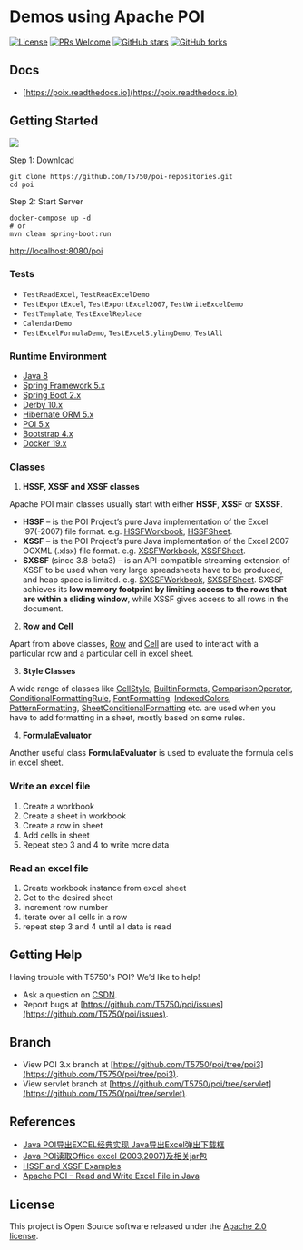 # Demos using Apache POI

[![License](https://img.shields.io/badge/license-Apache-blue.svg)](https://github.com/T5750/poi-repositories/blob/master/LICENSE.txt)
[![PRs Welcome](https://img.shields.io/badge/PRs-welcome-brightgreen.svg)](https://github.com/T5750/poi-repositories/pulls)
[![GitHub stars](https://img.shields.io/github/stars/T5750/poi.svg?style=social&label=Stars)](https://github.com/T5750/poi-repositories)
[![GitHub forks](https://img.shields.io/github/forks/T5750/poi.svg?style=social&label=Fork)](https://github.com/T5750/poi-repositories)

## Docs
- [https://poix.readthedocs.io](https://poix.readthedocs.io)

## Getting Started
![](https://s0.wailian.download/2019/07/23/apache-poi-min-min.png)

Step 1: Download
```
git clone https://github.com/T5750/poi-repositories.git
cd poi
```

Step 2: Start Server
```
docker-compose up -d
# or
mvn clean spring-boot:run
```
[http://localhost:8080/poi](http://localhost:8080/poi)

### Tests
- `TestReadExcel`, `TestReadExcelDemo`
- `TestExportExcel`, `TestExportExcel2007`, `TestWriteExcelDemo`
- `TestTemplate`, `TestExcelReplace`
- `CalendarDemo`
- `TestExcelFormulaDemo`, `TestExcelStylingDemo`, `TestAll`

### Runtime Environment
- [Java 8](https://www.oracle.com/technetwork/java/javase/downloads/jdk8-downloads-2133151.html)
- [Spring Framework 5.x](https://spring.io/projects/spring-framework)
- [Spring Boot 2.x](https://spring.io/projects/spring-boot)
- [Derby 10.x](https://db.apache.org/derby/)
- [Hibernate ORM 5.x](http://hibernate.org/orm)
- [POI 5.x](https://poi.apache.org/download.html)
- [Bootstrap 4.x](https://github.com/twbs/bootstrap)
- [Docker 19.x](https://www.docker.com/)

### Classes
1. **HSSF, XSSF and XSSF classes**

Apache POI main classes usually start with either **HSSF**, **XSSF** or **SXSSF**.
- **HSSF** – is the POI Project’s pure Java implementation of the Excel ’97(-2007) file format. e.g. [HSSFWorkbook](https://poi.apache.org/apidocs/org/apache/poi/hssf/usermodel/HSSFWorkbook.html), [HSSFSheet](https://poi.apache.org/apidocs/org/apache/poi/hssf/usermodel/HSSFSheet.html).
- **XSSF** – is the POI Project’s pure Java implementation of the Excel 2007 OOXML (.xlsx) file format. e.g. [XSSFWorkbook](https://poi.apache.org/apidocs/org/apache/poi/xssf/usermodel/XSSFWorkbook.html), [XSSFSheet](https://poi.apache.org/apidocs/org/apache/poi/xssf/usermodel/XSSFSheet.html).
- **SXSSF** (since 3.8-beta3) – is an API-compatible streaming extension of XSSF to be used when very large spreadsheets have to be produced, and heap space is limited. e.g. [SXSSFWorkbook](https://poi.apache.org/apidocs/org/apache/poi/xssf/streaming/SXSSFWorkbook.html), [SXSSFSheet](https://poi.apache.org/apidocs/org/apache/poi/xssf/streaming/SXSSFSheet.html). SXSSF achieves its **low memory footprint by limiting access to the rows that are within a sliding window**, while XSSF gives access to all rows in the document.

2. **Row and Cell**

Apart from above classes, [Row](https://poi.apache.org/apidocs/org/apache/poi/ss/usermodel/Row.html) and [Cell](https://poi.apache.org/apidocs/org/apache/poi/ss/usermodel/Cell.html) are used to interact with a particular row and a particular cell in excel sheet.

3. **Style Classes**

A wide range of classes like [CellStyle](https://poi.apache.org/apidocs/org/apache/poi/ss/usermodel/CellStyle.html), [BuiltinFormats](https://poi.apache.org/apidocs/org/apache/poi/ss/usermodel/BuiltinFormats.html), [ComparisonOperator](https://poi.apache.org/apidocs/org/apache/poi/ss/usermodel/ComparisonOperator.html), [ConditionalFormattingRule](https://poi.apache.org/apidocs/org/apache/poi/ss/usermodel/ConditionalFormattingRule.html), [FontFormatting](https://poi.apache.org/apidocs/org/apache/poi/ss/usermodel/FontFormatting.html), [IndexedColors](https://poi.apache.org/apidocs/org/apache/poi/ss/usermodel/IndexedColors.html), [PatternFormatting](https://poi.apache.org/apidocs/org/apache/poi/hssf/record/cf/PatternFormatting.html), [SheetConditionalFormatting](https://poi.apache.org/apidocs/org/apache/poi/ss/usermodel/SheetConditionalFormatting.html) etc. are used when you have to add formatting in a sheet, mostly based on some rules.

4. **FormulaEvaluator**

Another useful class **FormulaEvaluator** is used to evaluate the formula cells in excel sheet.

### Write an excel file
1. Create a workbook
3. Create a sheet in workbook
4. Create a row in sheet
5. Add cells in sheet
6. Repeat step 3 and 4 to write more data

### Read an excel file
1. Create workbook instance from excel sheet
3. Get to the desired sheet
4. Increment row number
5. iterate over all cells in a row
6. repeat step 3 and 4 until all data is read

## Getting Help
Having trouble with T5750's POI? We’d like to help!
- Ask a question on [CSDN](https://blog.csdn.net/evangel_z/article/details/7332535).
- Report bugs at [https://github.com/T5750/poi/issues](https://github.com/T5750/poi/issues).

## Branch
- View POI 3.x branch at [https://github.com/T5750/poi/tree/poi3](https://github.com/T5750/poi/tree/poi3).
- View servlet branch at [https://github.com/T5750/poi/tree/servlet](https://github.com/T5750/poi/tree/servlet).

## References
- [Java POI导出EXCEL经典实现 Java导出Excel弹出下载框](https://blog.csdn.net/evangel_z/article/details/7332535)
- [Java POI读取Office excel (2003,2007)及相关jar包](https://blog.csdn.net/evangel_z/article/details/7312050)
- [HSSF and XSSF Examples](http://poi.apache.org/spreadsheet/examples.html)
- [Apache POI – Read and Write Excel File in Java](https://howtodoinjava.com/library/readingwriting-excel-files-in-java-poi-tutorial/)

## License
This project is Open Source software released under the [Apache 2.0 license](http://www.apache.org/licenses/LICENSE-2.0.html).
